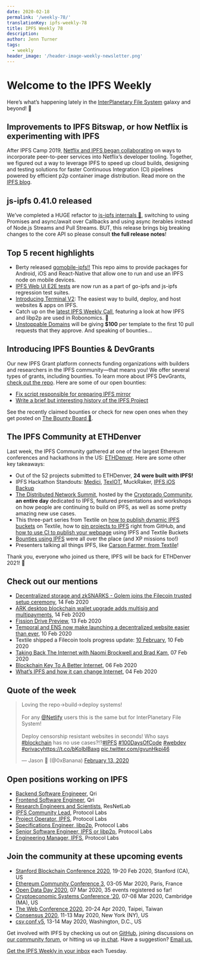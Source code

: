 ```yaml
---
date: 2020-02-18
permalink: '/weekly-78/'
translationKey: ipfs-weekly-78
title: IPFS Weekly 78
description:
author: Jenn Turner
tags:
  - weekly
header_image: '/header-image-weekly-newsletter.png'
---
```


# Welcome to the IPFS Weekly

Here’s what’s happening lately in the [InterPlanetary File System](https://ipfs.tech/) galaxy and beyond! 🚀

## Improvements to IPFS Bitswap, or how Netflix is experimenting with IPFS

After IPFS Camp 2019, [Netflix and IPFS began collaborating](https://blog.ipfs.tech/2020-02-14-improved-bitswap-for-container-distribution/) on ways to incorporate peer-to-peer services into Netflix’s developer tooling. Together, we figured out a way to leverage IPFS to speed up cloud builds, designing and testing solutions for faster Continuous Integration (CI) pipelines powered by efficient p2p container image distribution. Read more on the [IPFS blog](https://blog.ipfs.tech/2020-02-14-improved-bitswap-for-container-distribution/).

## js-ipfs 0.41.0 released

We’ve completed a HUGE refactor to [js-ipfs internals 🥳](https://blog.ipfs.tech/2020-02-13-js-ipfs-0-41/), switching to using Promises and async/await over Callbacks and using async iterables instead of Node.js Streams and Pull Streams. BUT, this release brings big breaking changes to the core API so please consult **the full release notes**!

## Top 5 recent highlights

- Berty released [gomobile-ipfs!!](https://berty.tech/blog/go-mobile-ipfs) This repo aims to provide packages for Android, iOS and React-Native that allow one to run and use an IPFS node on mobile devices.
- [IPFS Web UI E2E tests](https://github.com/ipfs-shipyard/ipfs-webui#e2e-tests) are now run as a part of go-ipfs and js-ipfs regression test suites.
- [Introducing Terminal V2](https://blog.terminal.co/posts/introducing-terminal-v2): The easiest way to build, deploy, and host websites & apps on IPFS.
- Catch up on the [latest IPFS Weekly Call](https://www.youtube.com/watch?v=octr87XSCeY&feature=emb_logo), featuring a look at how IPFS and libp2p are used in Robonomics. 🤖
- [Unstoppable Domains](https://medium.com/unstoppabledomains/unstoppable-website-templates-e5ed343a7c7a) will be giving **\$100** per template to the first 10 pull requests that they approve. And speaking of bounties...

## Introducing IPFS Bounties & DevGrants

Our new IPFS Grant platform connects funding organizations with builders and researchers in the IPFS community—that means you! We offer several types of grants, including bounties. To learn more about IPFS DevGrants, [check out the repo](https://github.com/ipfs/devgrants).
Here are some of our open bounties:

- [Fix script responsible for preparing IPFS mirror](https://github.com/ipfs/distributed-wikipedia-mirror/issues/64)
- [Write a brief but interesting history of the IPFS Project](https://github.com/ipfs/website/issues/352)

See the recently claimed bounties or check for new open ones when they get posted on [The Bounty Board 📌](https://github.com/ipfs/devgrants/projects/1).

## The IPFS Community at ETHDenver

Last week, the IPFS Community gathered at one of the largest Ethereum conferences and hackathons in the US: [ETHDenver](https://www.ethdenver.com/). Here are some other key takeaways:

- Out of the 52 projects submitted to ETHDenver, **24 were built with IPFS!**
- IPFS Hackathon Standouts: [Medici](https://alchemy-xdai.daostack.io/dao/0xe248a76a4a84667c859eb51b9af6dea29e52f139/crx/proposal/0xc2584683cbf5f10af39fb2b79b62ff967608a9e179241e0fce9c8f6dbd6a579a/competition/submission/0x7cbe3ffec0b06ad42fd6d603ae01b5e3907c72101d6f66d37f1d081af192d5de), [TexIOT](https://github.com/RTradeLtd/ethdenver2020/tree/submission/hackathon/texiot), MuckRaker, [IPFS iOS Backup](https://github.com/codynhat/ipfs-ios-backup)
- [The Distributed Network Summit](http://dnsummit.cryptorado.org/), hosted by the [Cryptorado Community](https://cryptorado.org/#/), **an entire day** dedicated to IPFS, featured presentations and workshops on how people are continuing to build on IPFS, as well as some pretty amazing new use cases.
- This three-part series from Textile on [how to publish dynamic IPFS buckets](https://blog.textile.io/ethden-come-learn-how-to-publish-dynamic-ipfs-buckets-on-textile/) on Textile, how to [pin projects to IPFS](https://blog.textile.io/ethden-2-pin-projects-to-ipfs-right-from-github/) right from GitHub, and [how to use CI to publish your webpage](https://blog.textile.io/ethden-using-ci-to-publish-your-webpage-using-ipfs-and-textile-buckets/) using IPFS and Textile Buckets
- [Bounties using IPFS](https://medium.com/3box/3box-x-ethdenver-bounties-bfca17b98187) were all over the place (and XP missions too!)
- Presenters talking all things IPFS, like [Carson Farmer, from Textile](https://twitter.com/textileio/status/1228739364869505027?s=20)!

Thank you, everyone who joined us there, IPFS will be back for ETHDenver 2021! 🎉

## Check out our mentions

- [Decentralized storage and zkSNARKS - Golem joins the Filecoin trusted setup ceremony](https://blog.golemproject.net/decentralized-storage-and-zksnarks-golem-joins-the-filecoin-trusted-setup-ceremony/), 14 Feb 2020
- [ARK desktop blockchain wallet upgrade adds multisig and multipayments](https://www.cryptoninjas.net/2020/02/12/ark-desktop-blockchain-wallet-upgrade-adds-multisig-and-multipayments/), 14 Feb 2020
- [Fission Drive Preview](https://blog.fission.codes/fission-drive-preview/), 13 Feb 2020
- [Temporal and ENS now make launching a decentralized website easier than ever](https://cryptoslate.com/temporal-and-ens-now-make-launching-a-decentralized-website-easier-than-ever/), 10 Feb 2020
- Textile shipped a Filecoin tools progress update: [10 February](https://blog.textile.io/filecoin-tools-progress-update-10-february/), 10 Feb 2020
- [Taking Back The Internet with Naomi Brockwell and Brad Kam](https://medium.com/unstoppabledomains/taking-back-the-internet-with-naomi-brockwell-and-brad-kam-65f475ef88b9), 07 Feb 2020
- [Blockchain Key To A Better Internet](http://www.cryptomorrow.com/2020/02/06/blockchain-key-to-a-better-internet/), 06 Feb 2020
- [What’s IPFS and how it can change Internet](https://medium.com/natix-io/whats-ipfs-and-how-it-can-change-internet-161239bc69ec), 04 Feb 2020

## Quote of the week

<blockquote class="twitter-tweet"><p lang="en" dir="ltr">Loving the repo-&gt;build-&gt;deploy systems! <br><br>For any <a href="https://twitter.com/Netlify?ref_src=twsrc%5Etfw">@Netlify</a> users this is the same but for InterPlanetary File System! <br><br>Deploy censorship resistant websites in seconds! Who says <a href="https://twitter.com/hashtag/blockchain?src=hash&amp;ref_src=twsrc%5Etfw">#blockchain</a> has no use cases?!?<a href="https://twitter.com/hashtag/IPFS?src=hash&amp;ref_src=twsrc%5Etfw">#IPFS</a> <a href="https://twitter.com/hashtag/100DaysOfCode?src=hash&amp;ref_src=twsrc%5Etfw">#100DaysOfCode</a> <a href="https://twitter.com/hashtag/webdev?src=hash&amp;ref_src=twsrc%5Etfw">#webdev</a> <a href="https://twitter.com/hashtag/privacy?src=hash&amp;ref_src=twsrc%5Etfw">#privacy</a><a href="https://t.co/bKoIblBaxg">https://t.co/bKoIblBaxg</a> <a href="https://t.co/gvunHkpi46">pic.twitter.com/gvunHkpi46</a></p>&mdash; Jason 🌟 (@0xBanana) <a href="https://twitter.com/0xBanana/status/1227760079266598913?ref_src=twsrc%5Etfw">February 13, 2020</a></blockquote>

## Open positions working on IPFS

- [Backend Software Engineeer](https://qri.io/jobs/job-backend-software-engineer), Qri
- [Frontend Software Engineer](https://qri.io/jobs/job-frontend-software-engineer), Qri
- [Research Engineers and Scientists](https://jobs.lever.co/protocol/f39f7fe0-1805-40d2-9453-90fd25c72bc3), ResNetLab
- [IPFS Community Lead](https://jobs.lever.co/protocol/71c4a9b9-af90-4ce9-9dba-8b72507997bf), Protocol Labs
- [Project Operator, IPFS](https://jobs.lever.co/protocol/135cecff-ecc4-49ca-b516-61b63fd4d9ef), Protocol Labs
- [Specifications Engineer, libp2p](https://jobs.lever.co/protocol/0ee37e17-5fb3-4b0f-8559-e5fca363e268), Protocol Labs
- [Senior Software Engineer, IPFS or libp2p](https://jobs.lever.co/protocol/82793e56-124f-484c-bf13-357ef0b45bc6), Protocol Labs
- [Engineering Manager, IPFS](https://jobs.lever.co/protocol/3f0787e8-58b3-4122-a1ea-424561d2658f), Protocol Labs

## Join the community at these upcoming events

- [Stanford Blockchain Conference 2020](https://cbr.stanford.edu/sbc20/), 19-20 Feb 2020, Stanford (CA), US
- [Ethereum Community Conference 3](https://ethcc.io/), 03-05 Mar 2020, Paris, France
- [Open Data Day 2020](https://opendataday.org/), 07 Mar 2020, 35 events registered so far!
- [Cryptoeconomic Systems Conference '20](https://cryptoeconomicsystems.pubpub.org/ces20), 07-08 Mar 2020, Cambridge (MA), US
- [The Web Conference 2020](https://www2020.thewebconf.org/), 20-24 Apr 2020, Taipei, Taiwan
- [Consensus 2020](https://www.coindesk.com/events/consensus-2020), 11-13 May 2020, New York (NY), US
- [csv,conf,v5](https://csvconf.com/), 13-14 May 2020, Washington, D.C., US

Get involved with IPFS by checking us out on [GitHub](https://github.com/ipfs), joining discussions on [our community forum](https://discuss.ipfs.tech/), or hitting us up [in chat](https://riot.im/app/#/room/#ipfs:matrix.org). Have a suggestion? [Email us.](mailto:newsletter@ipfs.io)

[Get the IPFS Weekly in your inbox](https://ipfs.us4.list-manage.com/subscribe?u=25473244c7d18b897f5a1ff6b&id=cad54b2230) each Tuesday.
